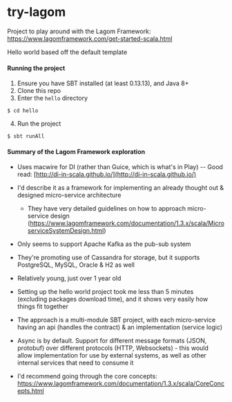 # try-lagom
Project to play around with the Lagom Framework: https://www.lagomframework.com/get-started-scala.html

Hello world based off the default template

#### Running the project
1. Ensure you have SBT installed (at least 0.13.13), and Java 8+
2. Clone this repo
3. Enter the `hello` directory
```
$ cd hello
```
4. Run the project
```
$ sbt runAll
```

#### Summary of the Lagom Framework exploration
- Uses macwire for DI (rather than Guice, which is what's in Play) -- Good read: [http://di-in-scala.github.io/](http://di-in-scala.github.io/)
- I'd describe it as a framework for implementing an already thought out & designed micro-service architecture
    - They have very detailed guidelines on how to approach micro-service design (https://www.lagomframework.com/documentation/1.3.x/scala/MicroserviceSystemDesign.html)
- Only seems to support Apache Kafka as the pub-sub system
- They're promoting use of Cassandra for storage, but it supports PostgreSQL, MySQL, Oracle & H2 as well

- Relatively young, just over 1 year old

- Setting up the hello world project took me less than 5 minutes (excluding packages download time), and it shows very easily how things fit together

- The approach is a multi-module SBT project, with each micro-service having an api (handles the contract) & an implementation (service logic)

- Async is by default. Support for different message formats (JSON, protobuf) over different protocols (HTTP, Websockets) - this would allow implementation for use by external systems, as well as other internal services that need to consume it

- I'd recommend going through the core concepts: https://www.lagomframework.com/documentation/1.3.x/scala/CoreConcepts.html
